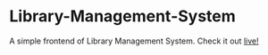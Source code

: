 # Library-Management-System
A simple frontend of Library Management System.
Check it out [live!](https://lib.subhashissuara.tech/)
